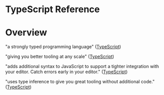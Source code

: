 # TypeScript Reference

# Overview

"a strongly typed programming language" ([TypeScript](https://www.typescriptlang.org))

"giving you better tooling at any scale" ([TypeScript](https://www.typescriptlang.org))

"adds additional syntax to JavaScript to support a tighter integration with your editor. Catch errors early in your editor." ([TypeScript](https://www.typescriptlang.org))

"uses type inference to give you great tooling without additional code." ([TypeScript](https://www.typescriptlang.org))
